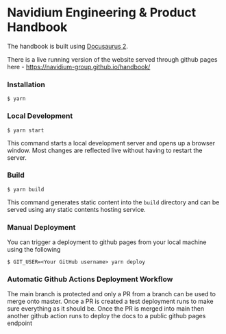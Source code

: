 # Navidium Engineering & Product Handbook

The handbook is built using [Docusaurus 2](https://docusaurus.io/).

There is a live running version of the website served through github pages here - https://navidium-group.github.io/handbook/

### Installation

```
$ yarn
```

### Local Development

```
$ yarn start
```

This command starts a local development server and opens up a browser window. Most changes are reflected live without having to restart the server.

### Build

```
$ yarn build
```

This command generates static content into the `build` directory and can be served using any static contents hosting service.

### Manual Deployment

You can trigger a deployment to github pages from your local machine using the following

```
$ GIT_USER=<Your GitHub username> yarn deploy
```

### Automatic Github Actions Deployment Workflow

The main branch is protected and only a PR from a branch can be used to merge onto master. Once a PR is created a test deployment runs to make sure everything as it should be. Once the PR is merged into main then another github action runs to deploy the docs to a public github pages endpoint
